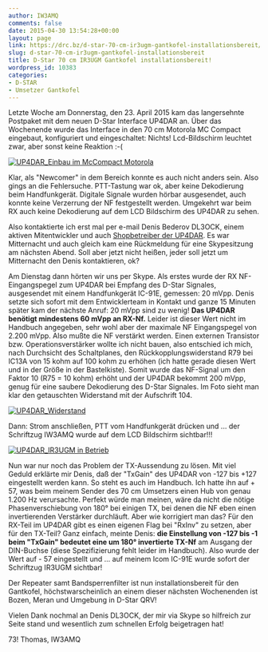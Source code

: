```yaml
---
author: IW3AMQ
comments: false
date: 2015-04-30 13:54:28+00:00
layout: page
link: https://drc.bz/d-star-70-cm-ir3ugm-gantkofel-installationsbereit/
slug: d-star-70-cm-ir3ugm-gantkofel-installationsbereit
title: D-Star 70 cm IR3UGM Gantkofel installationsbereit!
wordpress_id: 10383
categories:
- D-STAR
- Umsetzer Gantkofel
---
```


Letzte Woche am Donnerstag, den 23. April 2015 kam das langersehnte Postpaket mit dem neuen D-Star Interface UP4DAR an. Über das Wochenende wurde das Interface in den 70 cm Motorola MC Compact eingebaut, konfiguriert und eingeschaltet: Nichts! Lcd-Bildschirm leuchtet zwar, aber sonst keine Reaktion :-(

[![UP4DAR_Einbau im McCompact Motorola](https://drc.bz/wp-content/uploads/2015/04/UP4DAR_Einbau-im-McCompact-Motorola-300x225.jpeg)](https://drc.bz/wp-content/uploads/2015/04/UP4DAR_Einbau-im-McCompact-Motorola.jpeg)

Klar, als "Newcomer" in dem Bereich konnte es auch nicht anders sein. Also gings an die Fehlersuche. PTT-Tastung war ok, aber keine Dekodierung beim Handfunkgerät. Digitale Signale wurden hörbar ausgesendet, auch konnte keine Verzerrung der NF festgestellt werden. Umgekehrt war beim RX auch keine Dekodierung auf dem LCD Bildschirm des UP4DAR zu sehen.

Also kontaktierte ich erst mal per e-mail Denis Bederov DL3OCK, einem aktiven Mitentwickler und auch [Shopbetreiber der UP4DAR](http://www.up4dar.de/). Es war Mitternacht und auch gleich kam eine Rückmeldung für eine Skypesitzung am nächsten Abend. Soll aber jetzt nicht heißen, jeder soll jetzt um Mitternacht den Denis kontaktieren, ok?

Am Dienstag dann hörten wir uns per Skype. Als erstes wurde der RX NF-Eingangspegel zum UP4DAR bei Empfang des D-Star Signales, ausgesendet mit einem Handfunkgerät IC-91E, gemessen: 20 mVpp. Denis setzte sich sofort mit dem Entwicklerteam in Kontakt und ganze 15 Minuten später kam der nächste Anruf: 20 mVpp sind zu wenig! **Das UP4DAR benötigt mindestens 60 mVpp an RX-Nf.** Leider ist dieser Wert nicht im Handbuch angegeben, sehr wohl aber der maximale NF Eingangspegel von 2.200 mVpp. Also mußte die NF verstärkt werden. Einen externen Transistor bzw. Operationsverstärker wollte ich nicht bauen, also entschied ich mich, nach Durchsicht des Schaltplanes, den Rückkopplungswiderstand R79 bei IC13A von 15 kohm auf 100 kohm zu erhöhen (ich hatte gerade diesen Wert und in der Größe in der Bastelkiste). Somit wurde das NF-Signal um den Faktor 10 (R75 = 10 kohm) erhöht und der UP4DAR bekommt 200 mVpp, genug für eine saubere Dekodierung des D-Star Signales. Im Foto sieht man klar den getauschten Widerstand mit der Aufschrift 104.

[![UP4DAR_Widerstand](https://drc.bz/wp-content/uploads/2015/04/UP4DAR_Widerstand-300x225.jpg)](https://drc.bz/wp-content/uploads/2015/04/UP4DAR_Widerstand.jpg)

Dann: Strom anschließen, PTT vom Handfunkgerät drücken und ... der Schriftzug IW3AMQ wurde auf dem LCD Bildschirm sichtbar!!!

[![UP4DAR_IR3UGM in Betrieb](https://drc.bz/wp-content/uploads/2015/04/UP4DAR_IR3UGM-in-Betrieb-300x225.jpeg)](https://drc.bz/wp-content/uploads/2015/04/UP4DAR_IR3UGM-in-Betrieb.jpeg)

Nun war nur noch das Problem der TX-Aussendung zu lösen. Mit viel Geduld erklärte mir Denis, daß der "TxGain" des UP4DAR von -127 bis +127 eingestellt werden kann. So steht es auch im Handbuch. Ich hatte ihn auf + 57, was beim meinem Sender des 70 cm Umsetzers einen Hub von genau 1.200 Hz verursachte. Perfekt würde man meinen, wäre da nicht die nötige Phasenverschiebung von 180° bei einigen TX, bei denen die NF eben einen invertierenden Verstärker durchläuft. Aber wie korrigiert man das? Für den RX-Teil im UP4DAR gibt es einen eigenen Flag bei "RxInv" zu setzen, aber für den TX-Teil? Ganz einfach, meinte Denis: **die Einstellung von -127 bis -1 beim "TxGain" bedeutet eine um 180° invertierte TX-Nf** am Ausgang der DIN-Buchse (diese Spezifizierung fehlt leider im Handbuch). Also wurde der Wert auf - 57 eingestellt und ... auf meinem Icom IC-91E wurde sofort der Schriftzug IR3UGM sichtbar!

Der Repeater samt Bandsperrenfilter ist nun installationsbereit für den Gantkofel, höchstwarscheinlich an einem dieser nächsten Wochenenden ist Bozen, Meran und Umgebung in D-Star QRV!

Vielen Dank nochmal an Denis DL3OCK, der mir via Skype so hilfreich zur Seite stand und wesentlich zum schnellen Erfolg beigetragen hat!

73! Thomas, IW3AMQ
